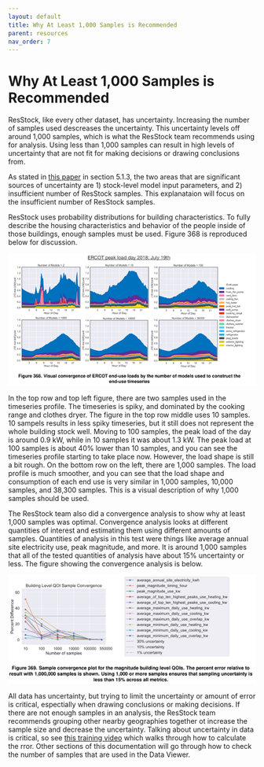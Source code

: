 ```yaml
---
layout: default
title: Why At Least 1,000 Samples is Recommended
parent: resources
nav_order: 7
---
```


# Why At Least 1,000 Samples is Recommended
ResStock, like every other dataset, has uncertainty. Increasing the number of samples used descreases the uncertainty. This uncertainty levels off around 1,000 samples, which is what the ResStock team recommends using for analysis. Using less than 1,000 samples can result in high levels of uncertainty that are not fit for making decisions or drawing conclusions from.

As stated in [this paper](https://www.nrel.gov/docs/fy22osti/80889.pdf) in section 5.1.3, the two areas that are significant sources of uncertainty are 1) stock-level model input parameters, and 2) insufficient number of ResStock samples. This explanataion will focus on the insufficient number of ResStock samples.

ResStock uses probability distributions for building characteristics. To fully describe the housing characteristics and behavior of the people inside of those buildings, enough samples must be used. Figure 368 is reproduced below for discussion.

![](../../../assets/images/ercot-peak-load-day-2018.png)

In the top row and top left figure, there are two samples used in the timeseries profile. The timeseries is spiky, and dominated by the cooking range and clothes dryer. The figure in the top row middle uses 10 samples. 10 sampels results in less spiky timeseries, but it still does not represent the whole building stock well. Moving to 100 samples, the peak load of the day is around 0.9 kW, while in 10 samples it was about 1.3 kW. The peak load at 100 samples is about 40% lower than 10 samples, and you can see the timeseries profile starting to take place now. However, the load shape is still a bit rough. On the bottom row on the left, there are 1,000 samples. The load profile is much smoother, and you can see that the load shape and consumption of each end use is very similar in 1,000 samples, 10,000 samples, and 38,300 samples. This is a visual description of why 1,000 samples should be used.

The ResStock team also did a convergence analysis to show why at least 1,000 samples was optimal. Convergence analysis looks at different quantities of interest and estimating them using different amounts of samples. Quantities of analysis in this test were things like average annual site electricity use, peak magnitude, and more. It is around 1,000 samples that all of the tested quantities of analysis have about 15% uncertainty or less. The figure showing the convergence analysis is below.

![](../../../assets/images/convergence-plot.PNG)

All data has uncertainty, but trying to limit the uncertainty or amount of error is critical, espectially when drawing conclusions or making decisions. If there are not enough samples in an analysis, the ResStock team recommends grouping other nearby geographies together ot increase the sample size and decrease the uncertainty. Talking about uncertainty in data is critical, so see [this training video](https://www.youtube.com/watch?v=h9EYP1FdxRI&list=PLmIn8Hncs7bEYCZiHaoPSovoBrRGR-tRS&index=14) which walks through how to calculate the rror. Other sections of this documentation will go through how to check the number of samples that are used in the Data Viewer.